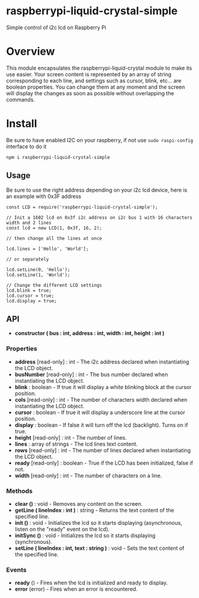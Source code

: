 # raspberrypi-liquid-crystal-simple
 Simple control of i2c lcd on Raspberry Pi

# Overview
This module encapsulates the raspberrypi-liquid-crystal module to make its use easier.
Your screen content is represented by an array of string corresponding to each line, and settings such as cursor, blink, etc... are boolean properties.
You can change them at any moment and the screen will display the changes as soon as possible without overlapping the commands.

# Install
Be sure to have enabled I2C on your raspberry, if not use ```sudo raspi-config``` interface to do it
```
npm i raspberrypi-liquid-crystal-simple
```

## Usage
Be sure to use the right address depending on your i2c lcd device, here is an example with 0x3F address
```
const LCD = require('raspberrypi-liquid-crystal-simple');

// Init a 1602 lcd on 0x3f i2c address on i2c bus 1 with 16 characters width and 2 lines
const lcd = new LCD(1, 0x3f, 16, 2);

// then change all the lines at once

lcd.lines = ['Hello', 'World'];

// or separately

lcd.setLine(0, 'Hello');
lcd.setLine(1, 'World');

// Change the different LCD settings
lcd.blink = true;
lcd.cursor = true;
lcd.display = true;
```
## API
- **constructor ( bus : int, address : int, width : int, height : int )**
### Properties
- **address** [read-only] : int - The i2c address declared when instantiating the LCD object.
- **busNumber** [read-only] : int - The bus number declared when instantiating the LCD object.
- **blink** : boolean - If true it will display a white blinking block at the cursor position.
- **cols** [read-only] : int - The number of characters width declared when instantiating the LCD object.
- **cursor** : boolean - If true it will display a underscore line at the cursor position.
- **display** : boolean - If false it will turn off the lcd (backlight). Turns on if true.
- **height** [read-only] : int - The number of lines.
- **lines** : array of strings - The lcd lines text content.
- **rows** [read-only] : int - The number of lines declared when instantiating the LCD object.
- **ready** [read-only] : boolean - True if the LCD has been initialized, false if not.
- **width** [read-only] : int - The number of characters on a line.
### Methods
- **clear ()** : void - Removes any content on the screen.
- **getLine ( lineIndex : int )** : string - Returns the text content of the specified line.
- **init ()** : void - Initializes the lcd so it starts displaying (asynchronous, listen on the "ready" event on the lcd).
- **initSync ()** : void - Initializes the lcd so it starts displaying (synchronous).
- **setLine ( lineIndex : int, text : string )** : void - Sets the text content of the specified line.
### Events
- **ready** () - Fires when the lcd is initialized and ready to display.
- **error** (error) - Fires when an error is encountered.
